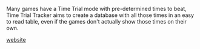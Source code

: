 Many games have a Time Trial mode with pre-determined times to beat, Time Trial Tracker aims to create a database with all those times in an easy to read table, even if the games don't actually show those times on their own.

[website](https://blueyoshi9000.github.io/TimeTrialTracker/)
